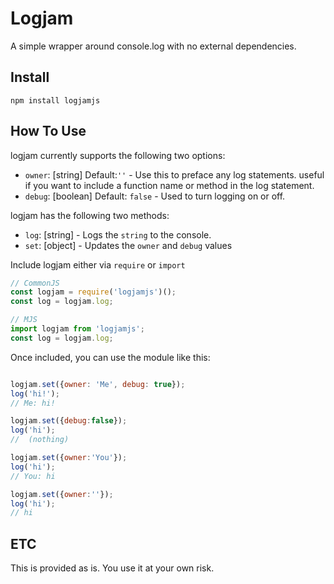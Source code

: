 # Logjam

A simple wrapper around console.log with no external dependencies.

## Install

`npm install logjamjs`

## How To Use

logjam currently supports the following two options:

* `owner`:  [string] Default:`''` - Use this to preface any log statements.  useful if you want to include a function name or method in the log statement.
* `debug`: [boolean] Default: `false` - Used to turn logging on or off.

logjam has the following two methods:

* `log`: [string] - Logs the `string` to the console.
* `set`: [object] - Updates the `owner` and `debug` values

Include logjam either via `require` or `import`

```javascript
// CommonJS
const logjam = require('logjamjs')();
const log = logjam.log;

// MJS
import logjam from 'logjamjs';
const log = logjam.log;
```

Once included, you can use the module like this:

```javascript

logjam.set({owner: 'Me', debug: true});
log('hi!');
// Me: hi!

logjam.set({debug:false});
log('hi');
//  (nothing)

logjam.set({owner:'You'});
log('hi');
// You: hi

logjam.set({owner:''});
log('hi');
// hi
```

## ETC

This is provided as is.  You use it at your own risk.
